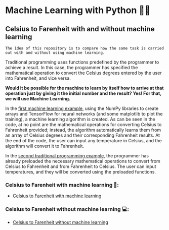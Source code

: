 # Machine Learning with Python 🐍🤖
## Celsius to Farenheit with and without machine learning

```
The idea of this repository is to compare how the same task is carried out with and without using machine learning.
```

Traditional programming uses functions predefined by the programmer to achieve a result. In this case, the programmer has specified the mathematical operation to convert the Celsius degrees entered by the user into Fahrenheit, and vice versa.

**Would it be possible for the machine to learn by itself how to arrive at that operation just by giving it the initial number and the result? Yes! For that, we will use Machine Learning.**

In the [first machine learning example](#Celsius-to-Farenheit-with-machine-learning-), using the NumPy libraries to create arrays and TensorFlow for neural networks (and some matplotlib to plot the training), a machine learning algorithm is created. As can be seen in the code, at no point are the mathematical operations for converting Celsius to Fahrenheit provided; instead, the algorithm automatically learns them from an array of Celsius degrees and their corresponding Fahrenheit results. At the end of the code, the user can input any temperature in Celsius, and the algorithm will convert it to Fahrenheit.

In the [second traditional programming example](#Celsius-to-Farenheit-without-machine-learning-), the programmer has already preloaded the necessary mathematical operations to convert from Celsius to Fahrenheit and from Fahrenheit to Celsius. The user can input temperatures, and they will be converted using the preloaded functions.

### Celsius to Farenheit with machine learning 🤖:
- [Celsius to Farenheit with machine learning](https://github.com/PatZermo/python/blob/main/Machine%20Learning%3A%20Celsius%20to%20Farenheit/with-machine-learning.py)

### Celsius to Farenheit without machine learning 💻:
- [Celsius to Farenheit without machine learning](https://github.com/PatZermo/python/blob/main/Machine%20Learning%3A%20Celsius%20to%20Farenheit/without-machine-learning.py)
